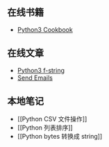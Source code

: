 
## 在线书籍

- [Python3 Cookbook](https://python3-cookbook.readthedocs.io/zh_CN/latest/preface.html)

## 在线文章

- [Python3 f-string](https://zetcode.com/python/fstring/)
- [Send Emails](https://realpython.com/python-send-email/)

## 本地笔记
- [[Python CSV 文件操作]]
- [[Python 列表排序]]
- [[Python bytes 转换成 string]]